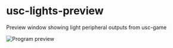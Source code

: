 # usc-lights-preview
Preview window showing light peripheral outputs from usc-game


![Program preview](https://drewol.s-ul.eu/i79nrwKk.png "program preview")
